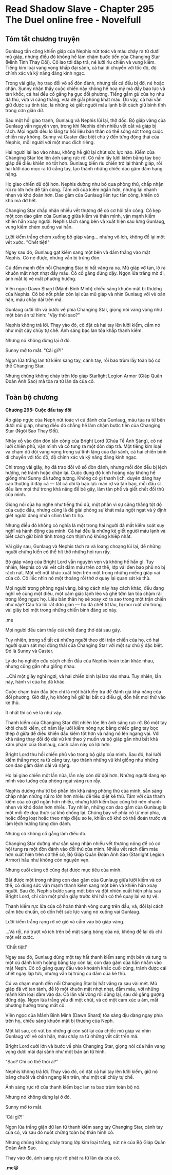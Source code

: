 # Read Shadow Slave - Chapter 295 The Duel online free - Novelfull

## Tóm tắt chương truyện

Gunlaug tấn công khiến giáp của Nephis nứt toác và máu chảy ra từ dưới mũ giáp, nhưng điều đó không hề làm chậm bước tiến của Changing Star (Minh Tinh Thay Đổi). Cô lao tới đáp trả, né lưỡi rìu chiến và vung kiếm. Tiếng kim loại vang vọng khắp đại sảnh, cả hai di chuyển với tốc độ, độ chính xác và kỹ năng đáng kinh ngạc.

Trong vài giây, họ trao đổi vô số đòn đánh, nhưng tất cả đều bị đỡ, né hoặc chặn. Sunny nhận thấy cuộc chiến này không hề hoa mỹ mà đầy bạo lực và tàn khốc, cả hai đều cố gắng hạ gục đối phương. Tiếng gầm gừ của họ như dã thú, vừa vì căng thẳng, vừa để giải phóng khát máu. Dù vậy, cả hai vẫn giữ được sự tỉnh táo, là những kẻ giết người máu lạnh biết cách giữ bình tĩnh trong cơn giận dữ.

Sau một hồi giao tranh, Gunlaug và Nephis lùi lại, thở dốc. Bộ giáp vàng của Gunlaug vẫn nguyên vẹn, trong khi Nephis dính nhiều vết cắt và giáp bị rách. Mọi người đều lo lắng tự hỏi liệu bản thân có thể sống sót trong cuộc chiến này không. Sunny và Caster đặc biệt chú ý đến từng động thái của Nephis, mỗi người với một mục đích riêng.

Hai người lại lao vào nhau, không hề giữ lại chút sức lực nào. Kiếm của Changing Star lóe lên ánh sáng rực rỡ. Cô nắm lấy lưỡi kiếm bằng tay bọc giáp để điều khiển nó tốt hơn. Gunlaug biến rìu chiến trở lại thành giáp, rồi hai lưỡi dao mọc ra từ cẳng tay, tạo thành những chiếc dao găm đấm hạng nặng.

Họ giao chiến dữ dội hơn. Nephis dường như bỏ qua phòng thủ, chấp nhận rủi ro lớn hơn để tấn công. Tầm với của kiếm ngắn hơn, nhưng lại nhanh nhẹn và khó đoán hơn. Dao găm của Gunlaug liên tục tấn công, khiến cô khó mà đỡ hết.

Changing Star chấp nhận nhiều vết thương để có cơ hội tấn công. Cô kẹp một con dao găm của Gunlaug giữa kiếm và thân mình, vặn mạnh kiếm khiến hắn xoay người. Nephis lách sang bên và xuất hiện sau lưng Gunlaug, vung kiếm chém xuống vai hắn.

Lưỡi kiếm trắng chém xuống bộ giáp vàng... nhưng vô ích, không để lại một vết xước. "Chết tiệt!"

Ngay sau đó, Gunlaug gạt kiếm sang một bên và đấm thẳng vào mặt Nephis. Cô né được, nhưng vẫn bị trúng đòn.

Cú đấm mạnh đến nỗi Changing Star bị hất văng ra xa. Mũ giáp vỡ tan, lộ ra khuôn mặt nhợt nhạt đầy máu. Cô cố gắng đứng dậy. Ngọn lửa trắng mờ đi, ánh mắt lộ vẻ mất phương hướng.

Viên ngọc Dawn Shard (Mảnh Bình Minh) chiếu sáng khuôn mặt bị thương của Nephis. Cô bỏ nốt phần còn lại của mũ giáp và nhìn Gunlaug với vẻ oán hận, máu chảy dài trên má.

Gunlaug cười lớn và bước về phía Changing Star, giọng nói vang vọng như một bản án tử hình: "Vậy thôi sao?"

Nephis không trả lời. Thay vào đó, cô đặt cả hai tay lên lưỡi kiếm, cầm nó như một cây chùy tự chế. Ánh sáng bạc lan tỏa khắp thanh kiếm.

Nhưng nó không dừng lại ở đó.

Sunny mở to mắt. "Cái gì?!"

Ngọn lửa trắng lan từ kiếm sang tay, cánh tay, rồi bao trùm lấy toàn bộ cơ thể Changing Star.

Nhưng chúng không cháy trên lớp giáp Starlight Legion Armor (Giáp Quân Đoàn Ánh Sao) mà tỏa ra từ làn da của cô.

## Toàn bộ chương

**Chương 295: Cuộc đấu tay đôi**

Áo giáp ngực của Neph nứt toác vì cú đánh của Gunlaug, máu túa ra từ bên dưới mũ giáp, nhưng điều đó chẳng hề làm chậm bước tiến của Changing Star (Ngôi Sao Thay Đổi).

Nhảy xổ vào đón đòn tấn công của Bright Lord (Chúa Tể Ánh Sáng), cô né lưỡi chiến phủ, vặn mình và cố tung ra một đòn đáp trả. Một tiếng kim loại va chạm dữ dội vang vọng trong sự tĩnh lặng của đại sảnh, cả hai chiến binh di chuyển với tốc độ, độ chính xác và kỹ năng đáng kinh ngạc.

Chỉ trong vài giây, họ đã trao đổi vô số đòn đánh, nhưng mỗi đòn đều bị lệch hướng, né tránh hoặc chặn lại. Cuộc đụng độ kinh hoàng này không hề giống như Sunny đã tưởng tượng. Không có gì thanh lịch, duyên dáng hay cao thượng ở đây cả — tất cả chỉ là bạo lực man rợ và tàn bạo, mỗi đấu sĩ đều làm mọi thứ trong khả năng để bẻ gãy, làm tàn phế và giết chết đối thủ của mình.

Giọng nói của họ nghe như tiếng thú dữ, một phần vì sự căng thẳng tột độ của cuộc đấu, nhưng cũng là để giải phóng sự khát máu ngột ngạt và ý định giết người đang nhấn chìm tâm trí họ.

Nhưng điều đó không có nghĩa là một trong hai người đã mất kiểm soát suy nghĩ và hành động của mình. Cả hai đều là những kẻ giết người máu lạnh và biết cách giữ bình tĩnh trong cơn thịnh nộ khủng khiếp nhất.

Vài giây sau, Gunlaug và Nephis tách ra và loạng choạng lùi lại, để những người chứng kiến có thể hít thở những hơi run rẩy.

Bộ giáp vàng của Bright Lord vẫn nguyên vẹn và không hề hấn gì. Tuy nhiên, Nephis có vài vết cắt đẫm máu trên cơ thể, lớp vải đen bao phủ nó bị rách nát. Một vết nứt khác xuất hiện trên một trong những miếng giáp vai của cô. Cô liếc nhìn nó một thoáng rồi thờ ơ quay lại quan sát kẻ thù.

Mọi người trong phòng ngai vàng, bằng cách này hay cách khác, đều đang nghĩ về cùng một điều, một cảm giác lạnh lẽo và ghê tởm lan tỏa chậm rãi trong lồng ngực họ. Liệu bản thân họ sẽ xoay xở ra sao trong một trận chiến như vậy? Câu trả lời rất đơn giản — họ đã chết từ lâu, bị moi ruột chỉ trong vài giây bởi một trong những chiến binh đáng sợ này.

.me

Mọi người đều cảm thấy cái chết đang thở dài sau gáy.

Tuy nhiên, trong số tất cả những người theo dõi trận chiến của họ, có hai người quan sát mọi động thái của Changing Star với một sự chú ý đặc biệt. Đó là Sunny và Caster.

Lý do họ nghiên cứu cách chiến đấu của Nephis hoàn toàn khác nhau, nhưng cũng gần như giống nhau.

…Chỉ một giây nghỉ ngơi, và hai chiến binh lại lao vào nhau. Tuy nhiên, lần này, hành vi của họ đã khác.

Cuộc chạm trán đầu tiên chỉ là một bài kiểm tra để đánh giá khả năng của đối phương. Giờ đây, họ không hề giữ lại bất cứ điều gì, dồn hết mọi thứ vào kẻ thù.

Ít nhất thì có vẻ là như vậy.

Thanh kiếm của Changing Star đột nhiên lóe lên ánh sáng rực rỡ. Bỏ một tay khỏi chuôi kiếm, cô nắm lấy lưỡi kiếm nóng rực bằng chiếc găng tay bọc thép ở giữa để điều khiển đầu kiếm tốt hơn và nâng nó lên ngang vai. Với khả năng thay đổi độ dài vũ khí theo ý muốn và bộ giáp gần như bất khả xâm phạm của Gunlaug, cách cầm này có lợi hơn.

Bright Lord thu hồi chiến phủ vào trong bộ giáp của mình. Sau đó, hai lưỡi kiếm thẳng mọc ra từ cẳng tay, tạo thành những vũ khí giống như những con dao găm đấm dài và nặng.

Họ lại giao chiến một lần nữa, lần này còn dữ dội hơn. Những người đang ép mình vào tường của phòng ngai vàng run rẩy.

Nephis dường như từ bỏ phần lớn khả năng phòng thủ của mình, sẵn sàng chấp nhận những rủi ro lớn hơn nhiều để tiêu diệt kẻ thù. Tầm với của thanh kiếm của cô giờ ngắn hơn nhiều, nhưng lưỡi kiếm bạc cũng trở nên nhanh nhẹn và khó đoán hơn nhiều. Tuy nhiên, những con dao găm của Gunlaug là một mối đe dọa thực sự khó chống lại. Chúng bay về phía cô từ mọi phía, hoặc đồng loạt hoặc theo nhịp điệu so le, khiến cô khó có thể đoán trước và làm lệch hướng từng đòn đánh.

Nhưng cô không cố gắng làm điều đó.

Changing Star dường như sẵn sàng nhận nhiều vết thương nông để có cơ hội tung ra một đòn đánh vào đối thủ của mình. Nhiều vết rách đẫm máu hơn xuất hiện trên cơ thể cô, Bộ Giáp Quân Đoàn Ánh Sao (Starlight Legion Armor) hầu như không còn nguyên vẹn.

Nhưng cuối cùng cô cũng đạt được mục tiêu của mình.

Bắt được một trong những con dao găm của Gunlaug giữa lưỡi kiếm và cơ thể, cô dùng sức vặn mạnh thanh kiếm sang một bên và khiến hắn xoay người. Sau đó, Nephis bước sang một bên và đột nhiên xuất hiện phía sau Bright Lord, chỉ còn một phần giây trước khi hắn có thể quay lại và tự vệ.

Thanh kiếm rực lửa của cô hoàn thành vòng cung trên đầu, và, đổi lại cách cầm tiêu chuẩn, cô dồn hết sức lực vung nó xuống vai Gunlaug.

Lưỡi kiếm trắng rạng rỡ xé gió và cắm vào bộ giáp vàng.

...Và rồi, nó trượt vô ích trên bề mặt sáng bóng của nó, không để lại dù chỉ một vết xước.

'Chết tiệt!'

Ngay sau đó, Gunlaug dùng một tay hất thanh kiếm sang một bên và tung ra một cú đánh kinh hoàng bằng tay còn lại, con dao găm của hắn nhắm vào mặt Neph. Cô cố gắng quay đầu vào khoảnh khắc cuối cùng, tránh được cái chết ngay lập tức, nhưng vẫn bị trúng cú đấm của kẻ thù.

Cú va chạm mạnh đến nỗi Changing Star bị hất văng ra sau vài mét. Mũ giáp đã vỡ tan tành, để lộ một khuôn mặt nhợt nhạt, đẫm máu, với những mảnh kim loại đâm vào da. Cô lăn vài vòng rồi dừng lại, sau đó gắng gượng đứng dậy. Ngọn lửa trắng yếu đi một chút, và có một cảm xúc u ám, mất phương hướng trong mắt cô.

Viên ngọc của Mảnh Bình Minh (Dawn Shard) tỏa sáng dịu dàng ngay phía trên họ, chiếu sáng khuôn mặt bị thương của Neph.

Một lát sau, cô vứt bỏ những gì còn sót lại của chiếc mũ giáp và nhìn Gunlaug với vẻ oán hận, máu chảy ra từ những vết cắt trên má.

Bright Lord cười lớn và bước về phía Changing Star, giọng nói của hắn vang vọng dưới mái đại sảnh như một bản án tử hình.

"Sao? Chỉ có thế thôi à?"

Nephis không trả lời. Thay vào đó, cô đặt cả hai tay lên lưỡi kiếm, giữ nó bằng chuôi và chắn ngang lên trên, như một cái chùy tự chế.

Ánh sáng rực rỡ của thanh kiếm bạc lan ra bao trùm toàn bộ nó.

Nhưng nó không dừng lại ở đó.

Sunny mở to mắt.

'Cái gì?!'

Ngọn lửa trắng giận dữ lan từ thanh kiếm sang tay Changing Star, cánh tay của cô, và sau đó nuốt chửng toàn bộ thân hình cô.

Nhưng chúng không cháy trong lớp kim loại trắng, nứt nẻ của Bộ Giáp Quân Đoàn Ánh Sao.

Thay vào đó, ánh sáng rực rỡ phát ra từ làn da của cô.

**.me😉**